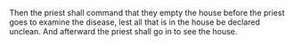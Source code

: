 Then the priest shall command that they empty the house before the priest goes to examine the disease, lest all that is in the house be declared unclean. And afterward the priest shall go in to see the house.
